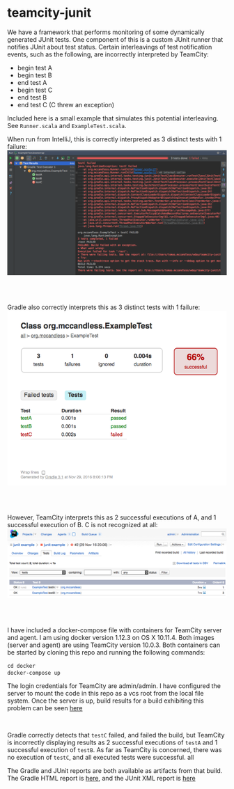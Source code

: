 # teamcity-junit
We have a framework that performs monitoring of some dynamically generated JUnit tests. One component of this is a custom JUnit runner
that notifies JUnit about test status. Certain interleavings of test notification events, such as the following, are incorrectly
interpreted by TeamCity:

- begin test A
- begin test B
- end test A
- begin test C
- end test B
- end test C (C threw an exception)

Included here is a small example that simulates this potential interleaving. See `Runner.scala` and `ExampleTest.scala`.

When run from IntelliJ, this is correctly interpreted as 3 distinct tests with 1 failure:
![intellij](screenshots/intellij.png)

<br><br>

Gradle also correctly interprets this as 3 distinct tests with 1 failure:
![gradle](screenshots/gradle.png)

<br><br>

However, TeamCity interprets this as 2 successful executions of A, and 1 successful execution of B. C is not recognized at all:
![teamcity](screenshots/teamcity.png)

<br><br>

I have included a docker-compose file with containers for TeamCity server and agent. I am using docker version 1.12.3 on OS X 10.11.4.
Both images (server and agent) are using TeamCity version 10.0.3.
Both containers can be started by cloning this repo
and running the following commands:
```
cd docker
docker-compose up
```
The login credentials for TeamCity are admin/admin. I have configured the server to mount the code in this repo as a vcs root from the
local file system. Once the server is up, build results for a build exhibiting this problem can be seen
[here](http://localhost:8111/viewLog.html?buildId=2&tab=buildResultsDiv&buildTypeId=JunitExample_JunitExample)

<br>


Gradle correctly detects that `testC` failed, and failed the build, but TeamCity is incorrectly displaying results as 2 successful 
executions of `testA` and 1 successful execution of `testB`. As far as TeamCity is concerned, there was no execution of `testC`, 
and all executed tests were successful.
all 

The Gradle and JUnit reports are both available as artifacts from that build. The Gradle HTML report is 
[here](http://localhost:8111/repository/download/JunitExample_JunitExample/2:id/build/reports/tests/test/index.html), and 
the JUnit XML report is 
[here](http://localhost:8111/repository/download/JunitExample_JunitExample/2:id/build/test-results/test/TEST-org.mccandless.ExampleTest.xml)

